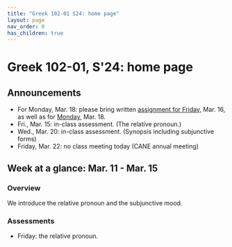 ```yaml
---
title: "Greek 102-01 S24: home page"
layout: page
nav_order: 0
has_children: true
---
```


# Greek 102-01, S'24: home page

## Announcements

- For Monday, Mar. 18: please bring written [assignment for Friday](./classes/subj+review/), Mar. 16, as well as for [Monday](./classes/purpose/), Mar. 18.
- Fri., Mar. 15: in-class assessment. (The relative pronoun.)
- Wed., Mar. 20: in-class assessment. (Synopsis including subjunctive forms)
- Friday, Mar. 22: no class meeting today (CANE annual meeting)

## Week at a glance: Mar. 11 - Mar. 15

### Overview

We introduce the relative pronoun and the subjunctive mood.

### Assessments

- Friday: the relative pronoun.


